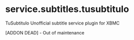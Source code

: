 service.subtitles.tusubtitulo
==============================
TuSubtitulo Unofficial subtitle service plugin for XBMC

[ADDON DEAD] - Out of maintenance
